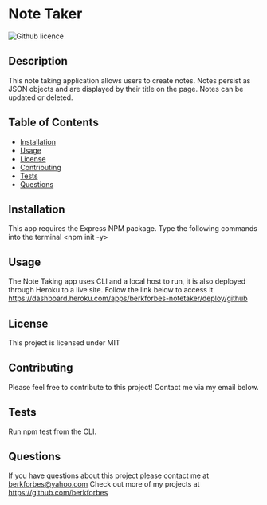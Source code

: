 # Note Taker
  ![Github licence](https://img.shields.io/badge/license-MIT-blue.svg)
  
  ## Description
  This note taking application allows users to create notes. Notes persist as JSON objects and are displayed by their title on the page. Notes can be updated or deleted. 

  ## Table of Contents
  - [Installation](#installation)
  - [Usage](#usage)
  - [License](#license)
  - [Contributing](#contributions)
  - [Tests](#tests)
  - [Questions](#questions)

  ## Installation
  This app requires the Express NPM package. Type the following commands into the terminal
  <npm init -y>
  <npm install express> 

  ## Usage
  The Note Taking app uses CLI and a local host to run, it is also deployed through Heroku to a live site. Follow the link below to access it.
  https://dashboard.heroku.com/apps/berkforbes-notetaker/deploy/github

  ## License
  This project is licensed under MIT

  ## Contributing
  Please feel free to contribute to this project! Contact me via my email below. 

  ## Tests
  Run npm test from the CLI.

  ## Questions
  If you have questions about this project please contact me at berkforbes@yahoo.com
  Check out more of my projects at https://github.com/berkforbes
  
